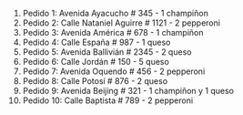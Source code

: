 1. Pedido 1: Avenida Ayacucho # 345 - 1 champiñon
2. Pedido 2: Calle Nataniel Aguirre # 1121 - 2 pepperoni
3. Pedido 3: Avenida América # 678 - 1 champiñon
4. Pedido 4: Calle España # 987 - 1 queso
5. Pedido 5: Avenida Ballivián # 2345 - 2 queso
6. Pedido 6: Calle Jordán # 150 - 5 queso
7. Pedido 7: Avenida Oquendo # 456 - 2 pepperoni
8. Pedido 8: Calle Potosí # 876 - 2 queso
9. Pedido 9: Avenida Beijing # 321 - 1 champiñon y 1 queso
10. Pedido 10: Calle Baptista # 789 - 2 pepperoni
